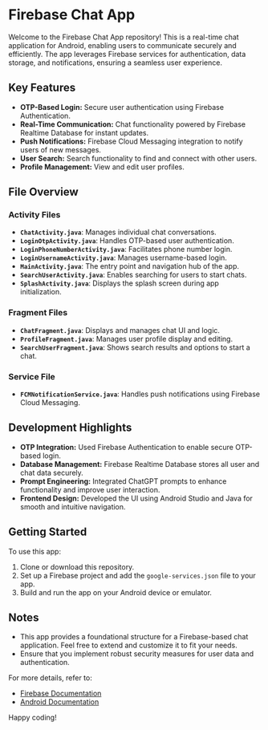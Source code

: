 # Firebase Chat App  

Welcome to the Firebase Chat App repository! This is a real-time chat application for Android, enabling users to communicate securely and efficiently. The app leverages Firebase services for authentication, data storage, and notifications, ensuring a seamless user experience.  

## Key Features  

- **OTP-Based Login:** Secure user authentication using Firebase Authentication.  
- **Real-Time Communication:** Chat functionality powered by Firebase Realtime Database for instant updates.  
- **Push Notifications:** Firebase Cloud Messaging integration to notify users of new messages.  
- **User Search:** Search functionality to find and connect with other users.  
- **Profile Management:** View and edit user profiles.  

## File Overview  

### Activity Files  

- **`ChatActivity.java`**: Manages individual chat conversations.  
- **`LoginOtpActivity.java`**: Handles OTP-based user authentication.  
- **`LoginPhoneNumberActivity.java`**: Facilitates phone number login.  
- **`LoginUsernameActivity.java`**: Manages username-based login.  
- **`MainActivity.java`**: The entry point and navigation hub of the app.  
- **`SearchUserActivity.java`**: Enables searching for users to start chats.  
- **`SplashActivity.java`**: Displays the splash screen during app initialization.  

### Fragment Files  

- **`ChatFragment.java`**: Displays and manages chat UI and logic.  
- **`ProfileFragment.java`**: Manages user profile display and editing.  
- **`SearchUserFragment.java`**: Shows search results and options to start a chat.  

### Service File  

- **`FCMNotificationService.java`**: Handles push notifications using Firebase Cloud Messaging.  

## Development Highlights  

- **OTP Integration:** Used Firebase Authentication to enable secure OTP-based login.  
- **Database Management:** Firebase Realtime Database stores all user and chat data securely.  
- **Prompt Engineering:** Integrated ChatGPT prompts to enhance functionality and improve user interaction.  
- **Frontend Design:** Developed the UI using Android Studio and Java for smooth and intuitive navigation.  

## Getting Started  

To use this app:  

1. Clone or download this repository.  
2. Set up a Firebase project and add the `google-services.json` file to your app.  
3. Build and run the app on your Android device or emulator.  

## Notes  

- This app provides a foundational structure for a Firebase-based chat application. Feel free to extend and customize it to fit your needs.  
- Ensure that you implement robust security measures for user data and authentication.  

For more details, refer to:  
- [Firebase Documentation](https://firebase.google.com/docs)  
- [Android Documentation](https://developer.android.com/docs)  

Happy coding!
